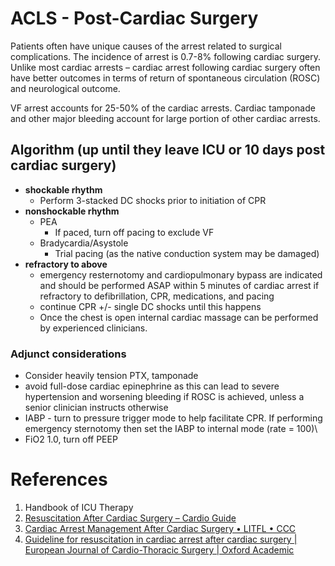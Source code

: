 # ACLS - Post-Cardiac Surgery
Patients often have unique causes of the arrest related to surgical complications. The incidence of arrest is 0.7-8% following cardiac surgery. Unlike most cardiac arrests – cardiac arrest following cardiac surgery often have better outcomes in terms of return of spontaneous circulation (ROSC) and neurological outcome.

VF arrest accounts for 25-50% of the cardiac arrests. Cardiac tamponade and other major bleeding account for large portion of other cardiac arrests.

## Algorithm (up until they leave ICU or 10 days post cardiac surgery)
- **shockable rhythm**
	- Perform 3-stacked DC shocks prior to initiation of CPR
- **nonshockable rhythm**
	- PEA
		- If paced, turn off pacing to exclude VF
	- Bradycardia/Asystole
		- Trial pacing (as the native conduction system may be damaged)
- **refractory to above**
	- emergency resternotomy and cardiopulmonary bypass are indicated and should be performed ASAP within 5 minutes of cardiac arrest if refractory to defibrillation, CPR, medications, and pacing
	- continue CPR +/- single DC shocks until this happens
	- Once the chest is open internal cardiac massage can be performed by experienced clinicians.

### Adjunct considerations
- Consider heavily tension PTX, tamponade
- avoid full-dose cardiac epinephrine as this can lead to severe hypertension and worsening bleeding if ROSC is achieved, unless a senior clinician instructs otherwise
- IABP - turn to pressure trigger mode to help facilitate CPR. If performing emergency sternotomy then set the IABP to internal mode (rate = 100)\
- FiO2 1.0, turn off PEEP

# References
1. Handbook of ICU Therapy
2. [Resuscitation After Cardiac Surgery – Cardio Guide](https://www.cardioguide.ca/resuscitation-after-cardiac-surgery/)
3. [Cardiac Arrest Management After Cardiac Surgery • LITFL • CCC](https://litfl.com/cardiac-arrest-management-after-cardiac-surgery/)
4. [Guideline for resuscitation in cardiac arrest after cardiac surgery | European Journal of Cardio-Thoracic Surgery | Oxford Academic](https://academic.oup.com/ejcts/article/36/1/3/393715?login=false)